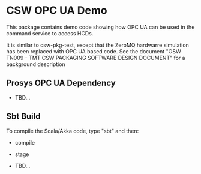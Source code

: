 CSW OPC UA Demo
=============

This package contains demo code showing how OPC UA can be used in the command service to access HCDs.

It is similar to csw-pkg-test, except that the ZeroMQ hardwarre simulation has been replaced with OPC UA based code.
See the document "OSW TN009 - TMT CSW PACKAGING SOFTWARE DESIGN DOCUMENT" for a background description

Prosys OPC UA Dependency
----------------------------

* TBD...


Sbt Build
---------

To compile the Scala/Akka code, type "sbt" and then:

* compile
* stage

* TBD...
